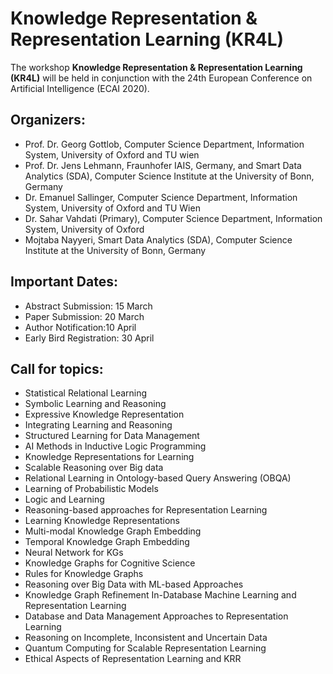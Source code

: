 # Knowledge Representation & Representation Learning (KR4L)


The workshop **Knowledge Representation & Representation Learning (KR4L)** will be held in conjunction with the 24th European Conference on Artificial Intelligence (ECAI 2020). 

## Organizers:
* Prof. Dr. Georg Gottlob, Computer Science Department, Information System, University of Oxford and TU wien
* Prof. Dr. Jens Lehmann, Fraunhofer IAIS, Germany, and Smart Data Analytics (SDA), Computer Science Institute at the University of Bonn, Germany
* Dr. Emanuel Sallinger, Computer Science Department, Information System, University of Oxford and TU Wien
* Dr. Sahar Vahdati (Primary), Computer Science Department, Information System, University of Oxford
* Mojtaba Nayyeri, Smart Data Analytics (SDA), Computer Science Institute at the University of Bonn, Germany

## Important Dates:

- Abstract Submission: 15 March
- Paper Submission: 20 March
- Author Notification:10 April 
- Early Bird Registration: 30 April

## Call for topics:

- Statistical Relational Learning
- Symbolic Learning and Reasoning
- Expressive Knowledge Representation
- Integrating Learning and Reasoning
- Structured Learning for Data Management
- AI Methods in Inductive Logic Programming
- Knowledge Representations for Learning
- Scalable Reasoning over Big data
- Relational Learning in Ontology-based Query Answering (OBQA)
- Learning of Probabilistic Models
- Logic and Learning
- Reasoning-based approaches for Representation Learning
- Learning Knowledge Representations
- Multi-modal Knowledge Graph Embedding
- Temporal Knowledge Graph Embedding
- Neural Network for KGs 
- Knowledge Graphs for Cognitive Science
- Rules for Knowledge Graphs
- Reasoning over Big Data with ML-based Approaches
- Knowledge Graph Refinement
In-Database Machine Learning and Representation Learning
- Database and Data Management Approaches to Representation Learning
- Reasoning on Incomplete, Inconsistent and Uncertain Data
- Quantum Computing for Scalable Representation Learning
- Ethical Aspects of Representation Learning and KRR
